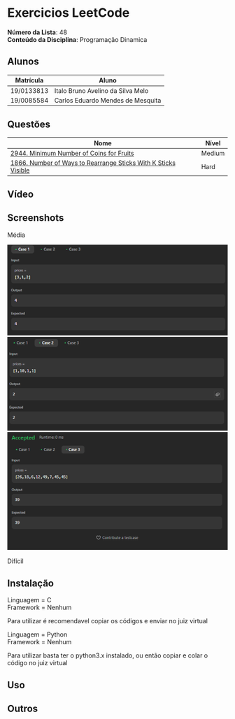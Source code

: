 
# Exercicios LeetCode

**Número da Lista**: 48</br>
**Conteúdo da Disciplina**: Programação Dinamica</br>

## Alunos

|Matrícula | Aluno |
| -- | -- |
| 19/0133813  |  Italo Bruno Avelino da Silva Melo |
| 19/0085584  |  Carlos Eduardo Mendes de Mesquita |

## Questões

| Nome  | Nível   |
| ---------------------- | ------- |
| [2944. Minimum Number of Coins for Fruits](https://leetcode.com/problems/minimum-number-of-coins-for-fruits/description/) | Medium |
| [1866. Number of Ways to Rearrange Sticks With K Sticks Visible](https://leetcode.com/problems/number-of-ways-to-rearrange-sticks-with-k-sticks-visible/description/)| Hard | 


## Vídeo




## Screenshots

Média

![minimo1](/assets/Min1.png) </br>
![minimo2](/assets/Min2.png) </br>
![minimo3](/assets/Min3.png) </br>

Difícil
![]()
![]()
![]()

## Instalação

Linguagem = C </br>
Framework = Nenhum</br>

Para utilizar é recomendavel copiar os códigos e enviar no juiz virtual

Linguagem = Python </br>
Framework = Nenhum </br>

Para utilizar basta ter o python3.x instalado, ou então copiar e colar o código no juiz virtual</br>
## Uso

## Outros
